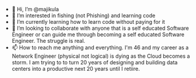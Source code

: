 - 👋 Hi, I’m @majikula
- 👀 I’m interested in fishing (not Phishing) and learning code
- 🌱 I’m currently learning how to learn code without paying for it
- 💞️ I’m looking to collaborate with anyone that is a self educated Software Engineer or can guide me through becoming a self educated Software Engineer. The struggle is real.
- 📫 How to reach me anything and everything. I'm 46 and my career as a Network Engineer (physical not logical) is dying as the Cloud becomes a storm. I am trying to to turn 20 years of designing and building data centers into a productive next 20 years until I retiire.

<!---
majikula/majikula is a ✨ special ✨ repository because its `README.md` (this file) appears on your GitHub profile.
You can click the Preview link to take a look at your changes.
--->
